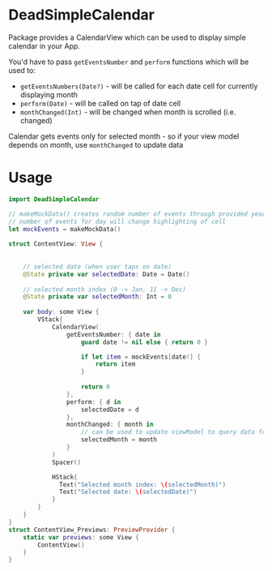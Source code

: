 # DeadSimpleCalendar

Package provides a CalendarView which can be used to display simple calendar in your App.

You'd have to pass `getEventsNumber` and `perform` functions which will be used to:
  * `getEventsNumbers(Date?)` - will be called for each date cell for currently displaying month
  * `perform(Date)` - will be called on tap of date cell
  * `monthChanged(Int)` - will be changed when month is scrolled (i.e. changed)

Calendar gets events only for selected month - so if your view model depends on month, use `monthChanged` to update data

# Usage


```swift
import DeadSimpleCalendar

// makeMockData() creates random number of events through provided year -> 2021
// number of events for day will change highlighting of cell
let mockEvents = makeMockData()
    
struct ContentView: View {
    
    
    // selected date (when user taps on date)
    @State private var selectedDate: Date = Date()
    
    // selected month index (0 -> Jan, 11 -> Dec)
    @State private var selectedMonth: Int = 0
    
    var body: some View {
        VStack{
            CalendarView(
                getEventsNumber: { date in
                    guard date != nil else { return 0 }

                    if let item = mockEvents[date!] {
                        return item
                    }
                    
                    return 0
                },
                perform: { d in
                    selectedDate = d
                },
                monthChanged: { month in
                    // can be used to update viewModel to query data for selected month
                    selectedMonth = month
                }
            )
            Spacer()

            HStack{
              Text("Selected month index: \(selectedMonth)")
              Text("Selected date: \(selectedDate)")
            }
        }
    }
}
struct ContentView_Previews: PreviewProvider {
    static var previews: some View {
        ContentView()
    }
}

```

